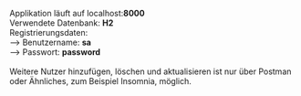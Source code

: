 Applikation läuft auf localhost:<b>8000</b> <br />
Verwendete Datenbank: <b>H2</b> <br />
Registrierungsdaten:<br />
--> Benutzername: <b>sa</b><br />
--> Passwort: <b>password</b> <br /><br />
Weitere Nutzer hinzufügen, löschen und aktualisieren ist nur über Postman oder Ähnliches, zum Beispiel Insomnia, möglich.

